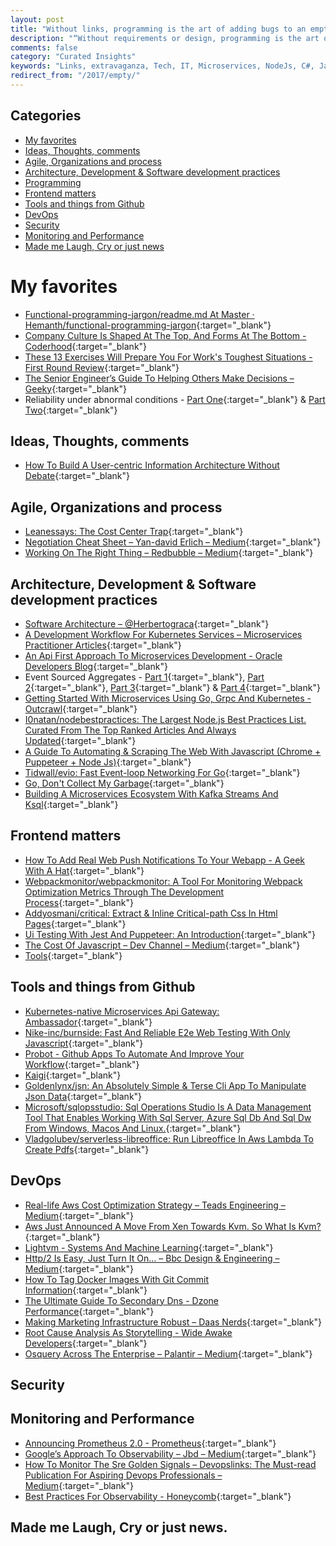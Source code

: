 ```yaml
---
layout: post
title: "Without links, programming is the art of adding bugs to an empty text file."
description: "“Without requirements or design, programming is the art of adding bugs to an empty text file.”"
comments: false
category: "Curated Insights"
keywords: "Links, extravaganza, Tech, IT, Microservices, NodeJs, C#, Javascript, Solution architecture"
redirect_from: "/2017/empty/"
---
```


## Categories ##
* [My favorites](#favorites)
* [Ideas, Thoughts, comments](#ideas)
* [Agile, Organizations and process](#agile)
* [Architecture, Development & Software development practices](#development)
* [Programming](#net)
* [Frontend matters](#web)
* [Tools and things from Github](#tools)
* [DevOps](#devops)
* [Security](#security)
* [Monitoring and Performance](#monitoring)
* [Made me Laugh, Cry or just news](#news)

# My favorites<a name="favorites"></a> #
* [Functional-programming-jargon/readme.md At Master · Hemanth/functional-programming-jargon](https://github.com/hemanth/functional-programming-jargon/blob/master/readme.md){:target="_blank"}
* [Company Culture Is Shaped At The Top, And Forms At The Bottom - Coderhood](https://www.coderhood.com/on-company-culture/){:target="_blank"}
* [These 13 Exercises Will Prepare You For Work's Toughest Situations - First Round Review](http://firstround.com/review/these-13-exercises-will-prepare-you-for-works-toughest-situations/){:target="_blank"}
* [The Senior Engineer’s Guide To Helping Others Make Decisions – Geeky](http://silverwraith.com/blog/2017/10/the-senior-engineers-guide-to-helping-others-make-decisions/){:target="_blank"}
* Reliability under abnormal conditions - [Part One](https://www.thoughtworks.com/insights/blog/reliability-under-abnormal-conditions){:target="_blank"} & [Part Two](https://www.thoughtworks.com/insights/blog/reliability-under-abnormal-conditions-part-two){:target="_blank"}

## Ideas, Thoughts, comments <a name="ideas"></a> ##
* [How To Build A User-centric Information Architecture Without Debate](https://boagworld.com/content-strategy/information-architecture/){:target="_blank"}
## Agile, Organizations and process<a name="agile"></a> ##
* [Leanessays: The Cost Center Trap](http://www.leanessays.com/2017/11/the-cost-center-trap.html){:target="_blank"}
* [Negotiation Cheat Sheet – Yan-david Erlich – Medium](https://medium.com/@yanda/negotiation-cheat-sheet-31c73031956a){:target="_blank"}
* [Working On The Right Thing – Redbubble – Medium](https://medium.com/redbubble/working-on-the-right-thing-faeb1af73cfe){:target="_blank"}
## Architecture, Development & Software development practices <a name="development"></a> ##
* [Software Architecture – @Herbertograca](https://herbertograca.com/tag/software-architecture/){:target="_blank"}
* [A Development Workflow For Kubernetes Services – Microservices Practitioner Articles](https://articles.microservices.com/a-development-workflow-for-kubernetes-services-10ee017d752a){:target="_blank"}
* [An Api First Approach To Microservices Development - Oracle Developers Blog](https://blogs.oracle.com/developers/an-api-first-approach-to-microservices-development){:target="_blank"}
* Event Sourced Aggregates - [Part 1](http://www.horsdal-consult.dk/2017/10/event-sourced-aggregates-part-1-outline.html){:target="_blank"}, [Part 2](http://www.horsdal-consult.dk/2017/10/event-sourced-aggregates-part-2-where.html){:target="_blank"}, [Part 3](http://www.horsdal-consult.dk/2017/11/event-sourced-aggregates-part-3-clean.html){:target="_blank"} & [Part 4](http://www.horsdal-consult.dk/2017/11/event-sourced-aggregates-part-4-smart.html){:target="_blank"}
* [Getting Started With Microservices Using Go, Grpc And Kubernetes - Outcrawl](https://outcrawl.com/getting-started-microservices-go-grpc-kubernetes/){:target="_blank"}
* [I0natan/nodebestpractices: The Largest Node.js Best Practices List. Curated From The Top Ranked Articles And Always Updated](https://github.com/i0natan/nodebestpractices){:target="_blank"}
* [A Guide To Automating & Scraping The Web With Javascript (Chrome + Puppeteer + Node Js)](https://codeburst.io/a-guide-to-automating-scraping-the-web-with-javascript-chrome-puppeteer-node-js-b18efb9e9921){:target="_blank"}
* [Tidwall/evio: Fast Event-loop Networking For Go](https://github.com/tidwall/evio){:target="_blank"}
* [Go, Don't Collect My Garbage](https://blog.cloudflare.com/go-dont-collect-my-garbage/){:target="_blank"}
* [Building A Microservices Ecosystem With Kafka Streams And Ksql](https://www.confluent.io/blog/building-a-microservices-ecosystem-with-kafka-streams-and-ksql/){:target="_blank"}
## Frontend matters <a name="web"></a> ##
* [How To Add Real Web Push Notifications To Your Webapp - A Geek With A Hat](https://swizec.com/blog/add-real-web-push-notifications-webapp/swizec/7924){:target="_blank"}
* [Webpackmonitor/webpackmonitor: A Tool For Monitoring Webpack Optimization Metrics Through The Development Process](https://github.com/webpackmonitor/webpackmonitor){:target="_blank"}
* [Addyosmani/critical: Extract & Inline Critical-path Css In Html Pages](https://github.com/addyosmani/critical){:target="_blank"}
* [Ui Testing With Jest And Puppeteer: An Introduction](https://www.valentinog.com/blog/ui-testing-jest-puppetteer/){:target="_blank"}
* [The Cost Of Javascript – Dev Channel – Medium](https://medium.com/dev-channel/the-cost-of-javascript-84009f51e99e){:target="_blank"}
* [Tools](https://blog.mozilla.org/blog/2017/11/13/webassembly-in-browsers/){:target="_blank"}
## Tools and things from Github <a name="tools"></a> ##
* [Kubernetes-native Microservices Api Gateway: Ambassador](https://www.getambassador.io/){:target="_blank"}
* [Nike-inc/burnside: Fast And Reliable E2e Web Testing With Only Javascript](https://github.com/Nike-Inc/burnside){:target="_blank"}
* [Probot - Github Apps To Automate And Improve Your Workflow](https://probot.github.io/){:target="_blank"}
* [Kaigi](https://kaigiapp.com/){:target="_blank"}
* [Goldenlynx/jsn: An Absolutely Simple & Terse Cli App To Manipulate Json Data](https://github.com/goldenlynx/jsn){:target="_blank"}
* [Microsoft/sqlopsstudio: Sql Operations Studio Is A Data Management Tool That Enables Working With Sql Server, Azure Sql Db And Sql Dw From Windows, Macos And Linux.](https://github.com/Microsoft/sqlopsstudio){:target="_blank"}
* [Vladgolubev/serverless-libreoffice: Run Libreoffice In Aws Lambda To Create Pdfs](https://github.com/vladgolubev/serverless-libreoffice){:target="_blank"}
## DevOps<a name="devops"></a> ##
* [Real-life Aws Cost Optimization Strategy – Teads Engineering – Medium](https://medium.com/teads-engineering/real-life-aws-cost-optimization-strategy-at-teads-135268b0860f){:target="_blank"}
* [Aws Just Announced A Move From Xen Towards Kvm. So What Is Kvm?](https://medium.com/@dbclin/aws-just-announced-a-move-from-xen-towards-kvm-so-what-is-kvm-2091f123991){:target="_blank"}
* [Lightvm - Systems And Machine Learning](http://cnp.neclab.eu/projects/lightvm/){:target="_blank"}
* [Http/2 Is Easy, Just Turn It On… – Bbc Design & Engineering – Medium](https://medium.com/bbc-design-engineering/http-2-is-easy-just-turn-it-on-34baad2d1fb1){:target="_blank"}
* [How To Tag Docker Images With Git Commit Information](https://blog.scottlowe.org/2017/11/08/how-tag-docker-images-git-commit-information/){:target="_blank"}
* [The Ultimate Guide To Secondary Dns - Dzone Performance](https://dzone.com/articles/the-ultimate-guide-to-secondary-dns){:target="_blank"}
* [Making Marketing Infrastructure Robust – Daas Nerds](https://daasnerds.com/making-marketing-infrastructure-robust-8a630f6389c2){:target="_blank"}
* [Root Cause Analysis As Storytelling - Wide Awake Developers](http://www.michaelnygard.com/blog/2017/11/root-cause-analysis-as-storytelling/){:target="_blank"}
* [Osquery Across The Enterprise – Palantir – Medium](https://medium.com/@palantir/osquery-across-the-enterprise-3c3c9d13ec55){:target="_blank"}
## Security<a name="security"></a> ##

## Monitoring and Performance <a name="monitoring"></a> ##
* [Announcing Prometheus 2.0 - Prometheus](https://prometheus.io/blog/2017/11/08/announcing-prometheus-2-0/){:target="_blank"}
* [Google’s Approach To Observability – Jbd – Medium](https://medium.com/@rakyll/googles-approach-to-observability-frameworks-c89fc1f0e058){:target="_blank"}
* [How To Monitor The Sre Golden Signals – Devopslinks: The Must-read Publication For Aspiring Devops Professionals – Medium](https://medium.com/devopslinks/how-to-monitor-the-sre-golden-signals-1391cadc7524){:target="_blank"}
* [Best Practices For Observability - Honeycomb](https://honeycomb.io/blog/2017/11/best-practices-for-observability/){:target="_blank"}
## Made me Laugh, Cry or just news. <a name="news"></a> ##
